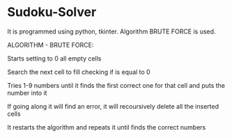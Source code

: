 # Sudoku-Solver
It is programmed using python, tkinter. Algorithm BRUTE FORCE is used.

ALGORITHM - BRUTE FORCE:

Starts setting to 0 all empty cells

Search the next cell to fill checking if is equal to 0

Tries 1-9 numbers until it finds the first correct one for that cell and puts the number into it

If going along it will find an error, it will recoursively delete all the inserted cells

It restarts the algorithm and repeats it until finds the correct numbers
